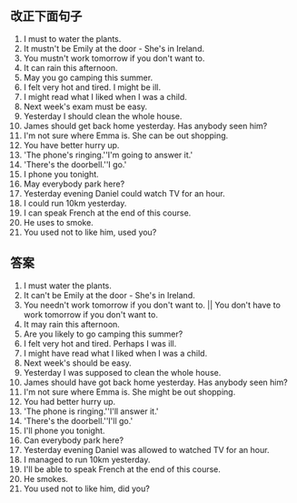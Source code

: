 ## 改正下面句子
1. I must to water the plants.
2. It mustn't be Emily at the door - She's in Ireland.
3. You mustn't work tomorrow if you don't want to.
4. It can rain this afternoon.
5. May you go camping this summer.
6. I felt very hot and tired. I might be ill.
7. I might read what I liked when I was a child.
8. Next week's exam must be easy.
9. Yesterday I should clean the whole house.
10. James should get back home yesterday. Has anybody seen him?
11. I'm not sure where Emma is. She can be out shopping.
12. You have better hurry up.
13. 'The phone's ringing.''I'm going to answer it.'
14. 'There's the doorbell.''I go.'
15. I phone you tonight.
16. May everybody park here?
17. Yesterday evening Daniel could watch TV for an hour.
18. I could run 10km yesterday.
19. I can speak French at the end of this course.
20. He uses to smoke.
21. You used not to like him, used you?

## 答案
1. I must water the plants.
2. It can't be Emily at the door - She's in Ireland.
3. You needn't work tomorrow if you don't want to. || You don't have to work tomorrow if you don't want to.
4. It may rain this afternoon.
5. Are you likely to go camping this summer?
6. I felt very hot and tired. Perhaps I was ill.
7. I might have read what I liked when I was a child.
8. Next week's should be easy.
9. Yesterday I was supposed to clean the whole house.
10. James should have got back home yesterday. Has anybody seen him?
11. I'm not sure where Emma is. She might be out shopping.
12. You had better hurry up.
13. 'The phone is ringing.''I'll answer it.'
14. 'There's the doorbell.''I'll go.'
15. I'll phone you tonight.
16. Can everybody park here?
17. Yesterday evening Daniel was allowed to watched TV for an hour.
18. I managed to run 10km yesterday.
19. I'll be able to speak French at the end of this course.
20. He smokes.
21. You used not to like him, did you?
